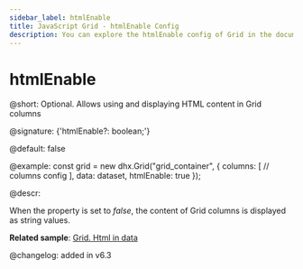 ```yaml
---
sidebar_label: htmlEnable
title: JavaScript Grid - htmlEnable Config 
description: You can explore the htmlEnable config of Grid in the documentation of the DHTMLX JavaScript UI library. Browse developer guides and API reference, try out code examples and live demos, and download a free 30-day evaluation version of DHTMLX Suite.
---
```


# htmlEnable

@short: Optional. Allows using and displaying HTML content in Grid columns

@signature: {'htmlEnable?: boolean;'}

@default: false

@example:
const grid = new dhx.Grid("grid_container", {
    columns: [
        // columns config
    ],
    data: dataset,
    htmlEnable: true
});

@descr:

When the property is set to *false*, the content of Grid columns is displayed as string values.

**Related sample**: [Grid. Html in data](https://snippet.dhtmlx.com/chitkvkc)

@changelog: added in v6.3

[comment]: # (@related: grid/initialization.md#initialize-grid grid/configuration.md#html-content-of-grid-columns)
